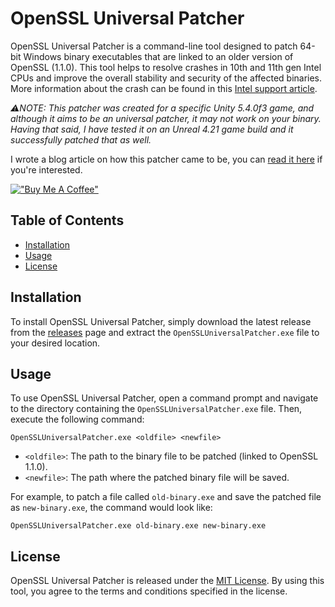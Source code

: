 # OpenSSL Universal Patcher

OpenSSL Universal Patcher is a command-line tool designed to patch 64-bit Windows binary executables that are linked to an older version of OpenSSL (1.1.0). This tool helps to resolve crashes in 10th and 11th gen Intel CPUs and improve the overall stability and security of the affected binaries. More information about the crash can be found in this [Intel support article](https://www.intel.com/content/www/us/en/support/articles/000060819/software/software-applications.html).

*⚠️NOTE: This patcher was created for a specific Unity 5.4.0f3 game, and although it aims to be an universal patcher, it may not work on your binary. Having that said, I have tested it on an Unreal 4.21 game build and it successfully patched that as well.*

I wrote a blog article on how this patcher came to be, you can [read it here](https://www.eamonwoortman.nl/openssl-binary-patching/) if you're interested.

[!["Buy Me A Coffee"](https://www.buymeacoffee.com/assets/img/custom_images/orange_img.png)](https://www.buymeacoffee.com/eamonw)

## Table of Contents

- [Installation](#installation)
- [Usage](#usage)
- [License](#license)

## Installation

To install OpenSSL Universal Patcher, simply download the latest release from the [releases](https://github.com/eamonwoortman/openssl-universal-patcher/releases) page and extract the `OpenSSLUniversalPatcher.exe` file to your desired location.

## Usage

To use OpenSSL Universal Patcher, open a command prompt and navigate to the directory containing the `OpenSSLUniversalPatcher.exe` file. Then, execute the following command:

```
OpenSSLUniversalPatcher.exe <oldfile> <newfile>
```

- `<oldfile>`: The path to the binary file to be patched (linked to OpenSSL 1.1.0).
- `<newfile>`: The path where the patched binary file will be saved.

For example, to patch a file called `old-binary.exe` and save the patched file as `new-binary.exe`, the command would look like:

```
OpenSSLUniversalPatcher.exe old-binary.exe new-binary.exe
```

## License

OpenSSL Universal Patcher is released under the [MIT License](LICENSE). By using this tool, you agree to the terms and conditions specified in the license.

